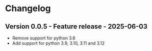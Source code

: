 # Changelog

## Version 0.0.5 - Feature release - 2025-06-03
- Remove support for python 3.6
- Add support for python 3.9, 3.10, 3.11 and 3.12

